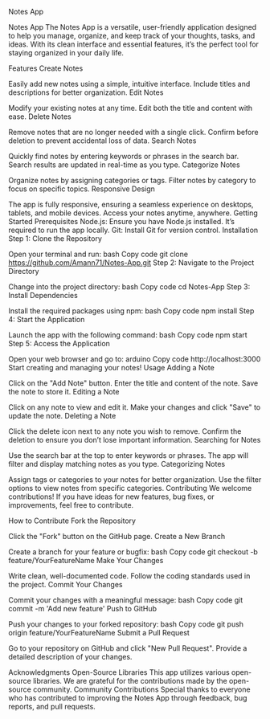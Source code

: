 Notes App



Notes App
The Notes App is a versatile, user-friendly application designed to help you manage, organize, and keep track of your thoughts, tasks, and ideas. With its clean interface and essential features, it’s the perfect tool for staying organized in your daily life.

Features
Create Notes

Easily add new notes using a simple, intuitive interface.
Include titles and descriptions for better organization.
Edit Notes

Modify your existing notes at any time.
Edit both the title and content with ease.
Delete Notes

Remove notes that are no longer needed with a single click.
Confirm before deletion to prevent accidental loss of data.
Search Notes

Quickly find notes by entering keywords or phrases in the search bar.
Search results are updated in real-time as you type.
Categorize Notes

Organize notes by assigning categories or tags.
Filter notes by category to focus on specific topics.
Responsive Design

The app is fully responsive, ensuring a seamless experience on desktops, tablets, and mobile devices.
Access your notes anytime, anywhere.
Getting Started
Prerequisites
Node.js: Ensure you have Node.js installed. It’s required to run the app locally.
Git: Install Git for version control.
Installation
Step 1: Clone the Repository

Open your terminal and run:
bash
Copy code
git clone https://github.com/Amann71/Notes-App.git
Step 2: Navigate to the Project Directory

Change into the project directory:
bash
Copy code
cd Notes-App
Step 3: Install Dependencies

Install the required packages using npm:
bash
Copy code
npm install
Step 4: Start the Application

Launch the app with the following command:
bash
Copy code
npm start
Step 5: Access the Application

Open your web browser and go to:
arduino
Copy code
http://localhost:3000
Start creating and managing your notes!
Usage
Adding a Note

Click on the "Add Note" button.
Enter the title and content of the note.
Save the note to store it.
Editing a Note

Click on any note to view and edit it.
Make your changes and click "Save" to update the note.
Deleting a Note

Click the delete icon next to any note you wish to remove.
Confirm the deletion to ensure you don’t lose important information.
Searching for Notes

Use the search bar at the top to enter keywords or phrases.
The app will filter and display matching notes as you type.
Categorizing Notes

Assign tags or categories to your notes for better organization.
Use the filter options to view notes from specific categories.
Contributing
We welcome contributions! If you have ideas for new features, bug fixes, or improvements, feel free to contribute.

How to Contribute
Fork the Repository

Click the "Fork" button on the GitHub page.
Create a New Branch

Create a branch for your feature or bugfix:
bash
Copy code
git checkout -b feature/YourFeatureName
Make Your Changes

Write clean, well-documented code.
Follow the coding standards used in the project.
Commit Your Changes

Commit your changes with a meaningful message:
bash
Copy code
git commit -m 'Add new feature'
Push to GitHub

Push your changes to your forked repository:
bash
Copy code
git push origin feature/YourFeatureName
Submit a Pull Request

Go to your repository on GitHub and click "New Pull Request".
Provide a detailed description of your changes.

Acknowledgments
Open-Source Libraries
This app utilizes various open-source libraries. We are grateful for the contributions made by the open-source community.
Community Contributions
Special thanks to everyone who has contributed to improving the Notes App through feedback, bug reports, and pull requests.
